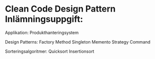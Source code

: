 # Clean Code Design Pattern Inlämningsuppgift:

Applikation:
Produkthanteringsystem

Design Patterns:
Factory Method
Singleton
Memento
Strategy
Command

Sorteringsalgoritmer:
Quicksort
Insertionsort

